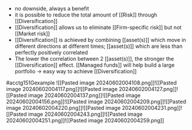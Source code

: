 - no downside, always a benefit
- it is possible to reduce the total amount of [[Risk]] through [[Diversification]]
- [[Diversification]] allows us to eliminate [[Firm-specific risk]] but not [[Market risk]]
- [[Diversification]] is achieved by combining [[asset(s)]] which move in different directions at different times; [[asset(s)]] which are less than perfectly positively correlated
- The lower the correlation between 2 [[asset(s)]], the stronger the [[Diversification]] effect.
[[Managed funds]] will help build a large portfolio $\rightarrow$ easy way to achieve [[Diversification]]

#acctg151Gexample ![[Pasted image 20240602004108.png]]![[Pasted image 20240602004117.png]]![[Pasted image 20240602004127.png]]![[Pasted image 20240602004137.png]]![[Pasted image 20240602004156.png]]![[Pasted image 20240602004209.png]]![[Pasted image 20240602004220.png]]![[Pasted image 20240602004231.png]]![[Pasted image 20240602004243.png]]![[Pasted image 20240602004251.png]]![[Pasted image 20240602004259.png]]